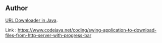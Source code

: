 ## Author

[URL Downloader in Java](https://www.codejava.net/coding/swing-application-to-download-files-from-http-server-with-progress-bar).

Link : https://www.codejava.net/coding/swing-application-to-download-files-from-http-server-with-progress-bar

